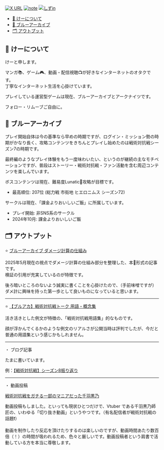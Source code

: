 [![X URL][badge-x]][url-x]
[![note][badge-note]][url-note]
[![しずin][badge-sizu]][url-sizu]

[badge-x]: https://img.shields.io/twitter/url?url=https://x.com/1m_lcei&label=@1m_lcei
[url-x]: https://x.com/1m_lcei

[badge-note]: https://img.shields.io/badge/note-@1m__lcei-fcfcfc?style=sns
[url-note]: https://note.com/1m_lcei

[badge-sizu]: https://img.shields.io/badge/しずイン-@1m__lcei-fcfcfc?style=sns
[url-sizu]: https://sizu.me/1m_lcei

- [📝 けーについて](#-けーについて)
- [💎 ブルーアーカイブ](#-ブルーアーカイブ)
- [🗂️ アウトプット](#️-アウトプット)

## 📝 けーについて

けーと申します。

マンガ📚️、ゲーム🎮️、動画・配信視聴📺️が好きなインターネットのオタクです。<br/>
丁寧なインターネット生活を心掛けています。

プレイしている運営型ゲームは現在、ブルーアーカイブとアークナイツです。

フォロー・リムーブご自由に。


## 💎 ブルーアーカイブ

プレイ開始自体は今の基準なら早めの時期ですが、ログイン・ミッション勢の時期がかなり長く、攻略コンテンツをきちんとプレイし始めたのは戦術対抗戦シーズン7の時期です。<br/>

最終編のようなプレイ体験をもう一度味わいたい、というのが継続の主なモチベーションですが、普段はストーリー・戦術対抗戦・ファン活動を含む周辺コンテンツを楽しんでいます。

ボスコンテンツは現在、難易度Lunatic🌙攻略が目標です。<br/>

- 最高順位: 207位 (総力戦 市街地 ヒエロニムス シーズン72)

サークルは現在、「課金よりおいしいご飯」に所属しています。

- プレイ開始: 非SNS系のサークル
- 2024年10月: 課金よりおいしいご飯


## 🗂️ アウトプット

⭐ [ブルーアーカイブ ダメージ計算の仕組み](https://x.com/1m_lcei/status/1921509734915477768)

2025年5月現在の視点でダメージ計算の仕組み部分を整理した、本📕形式の記事です。<br/>
検証の引用が充実しているのが特徴です。

後ろ暗いところのないよう誠実に書くことを心掛けたので、（手前味噌ですが）ダメ計に興味を持った第一歩として良いものになっていると思います。


---

⭐ [【ブルアカ】戦術対抗戦トーク 用語・概念集](https://x.com/1m_lcei/status/1855536553575243854)

活き活きとした例文が特徴の、「戦術対抗戦用語集」的なものです。

顔が浮かんでくるかのような例文のリアルさが公開当時は評判でしたが、今だと普通の用語集という感じかもしれません。

---

・ ブログ記事

たまに書いています。

例：[【戦術対抗戦】シーズン8振り返り](https://x.com/1m_lcei/status/1919016487127531524)

---

・ 動画投稿

[戦術対抗戦をガチる一部のマニアだった千羽黒乃](https://x.com/1m_lcei/status/1893292158423302202)

動画投稿もしました。といっても現状ひとつだけで、Vtuber である千羽黒乃師匠の、いわゆる「切り抜き動画」というやつです。（有名配信者が戦術対抗戦の話題❗️）

動画を制作したり反応を頂けたりするのは楽しいのですが、動画時間あたり数百倍（！）の時間が吸われるため、色々と厳しいです。動画投稿者という肩書で活動している方を本当に尊敬します。